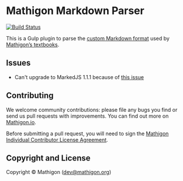 # Mathigon Markdown Parser

[![Build Status](https://github.com/mathigon/parser/workflows/CI%20Tests/badge.svg)](https://github.com/mathigon/parser/actions?query=workflow%3A%22CI+Tests%22)

This is a Gulp plugin to parse the
[custom Markdown format](https://github.com/mathigon/textbooks/wiki/content.md)
used by [Mathigon’s textbooks](https://github.com/mathigon/textbooks).


## Issues

* Can't upgrade to MarkedJS 1.1.1 because of [this issue](https://github.com/markedjs/marked/issues/1754)


## Contributing

We welcome community contributions: please file any bugs you find or send us
pull requests with improvements. You can find out more on
[Mathigon.io](http://mathigon.io).

Before submitting a pull request, you will need to sign the [Mathigon Individual
Contributor License Agreement](https://gist.github.com/plegner/5ad5b7be2948a4ad073c50b15ac01d39).


## Copyright and License

Copyright © Mathigon ([dev@mathigon.org](mailto:dev@mathigon.org))  
